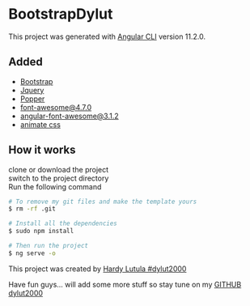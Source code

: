 # BootstrapDylut

This project was generated with [Angular CLI](https://github.com/angular/angular-cli) version 11.2.0.

## Added

- [Bootstrap](https://getbootstrap.com/docs/4.3/components/alerts/)
- [Jquery](https://jquery.com/)
- [Popper]()
- [font-awesome@4.7.0](https://www.npmjs.com/package/angular-font-awesome)
- [angular-font-awesome@3.1.2](https://www.npmjs.com/package/angular-font-awesome)
- [animate css](https://daneden.github.io/animate.css/)

## How it works

clone or download the project <br>
switch to the project directory <br>
Run the following command

```bash
# To remove my git files and make the template yours
$ rm -rf .git

# Install all the dependencies
$ sudo npm install

# Then run the project
$ ng serve -o
```

This project was created by [Hardy Lutula #dylut2000](https://twitter.com/dylut2000?lang=en)

Have fun guys... will add some more stuff so stay tune on my [GITHUB dylut2000](https://github.com/dylut2000)
